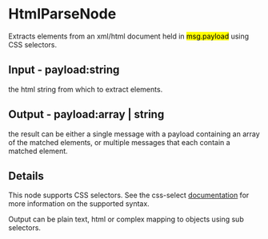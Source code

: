 # HtmlParseNode

Extracts elements from an xml/html document held in <mark>msg.payload</mark> using CSS selectors.

## Input - payload:string
the html string from which to extract elements.

## Output - payload:array | string
the result can be either a single message with a payload containing an array of the matched elements, or multiple messages that each contain a matched element.

## Details
This node supports CSS selectors. See the css-select <a href="https://developer.mozilla.org/en-US/docs/Web/CSS/CSS_selectors" target="_blank">documentation</a> for more information on the supported syntax.

Output can be plain text, html or complex mapping to objects using sub selectors.
